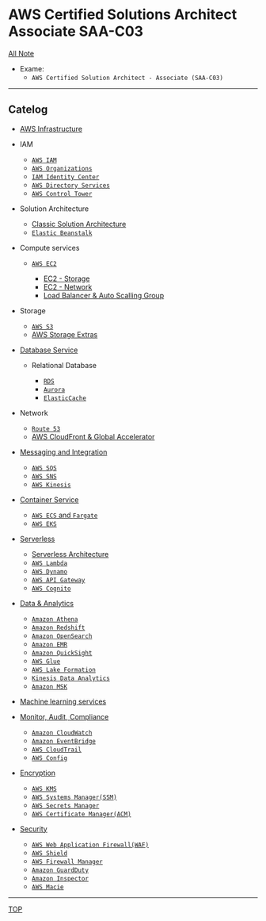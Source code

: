# AWS Certified Solutions Architect Associate SAA-C03

[All Note](../../index.md)

- Exame:
  - `AWS Certified Solution Architect - Associate (SAA-C03)`

---

## Catelog

- [AWS Infrastructure](./infrastructure/infrastructure.md)

- IAM

  - [`AWS IAM`](./iam/iam.md)
  - [`AWS Organizations`](./iam/advanced_identity.md)
  - [`IAM Identity Center`](./iam/identity_center.md)
  - [`AWS Directory Services`](./iam/directory_services.md)
  - [`AWS Control Tower`](./iam/control_tower.md)

- Solution Architecture

  - [Classic Solution Architecture](./solution_architecture/classic_solution_architecture.md)
  - [`Elastic Beanstalk`](./solution_architecture/beanstalk.md)

- Compute services

  - [`AWS EC2`](./ec2/ec2.md)

    - [EC2 - Storage](./ec2/ec2_storage.md)
    - [EC2 - Network](./ec2/ec2_network.md)
    - [Load Balancer & Auto Scalling Group](./ec2/availability_scalability.md)

- Storage

  - [`AWS S3`](./s3/s3.md)
  - [AWS Storage Extras](./storage/extras.md)

- [Database Service](./db_service/db_service.md)

  - Relational Database

    - [`RDS`](./rds/rds.md)
    - [`Aurora`](./rds_aurora/aurora.md)
    - [`ElasticCache`](./elasticcache/elasticcache.md)

- Network

  - [`Route 53`](./route53/route53.md)
  - [AWS CloudFront & Global Accelerator](./cloudfront/cloudfront.md)

- [Messaging and Integration](./decouple/messaging.md)

  - [`AWS SQS`](./decouple/sqs.md)
  - [`AWS SNS`](./decouple/sns.md)
  - [`AWS Kinesis`](./decouple/kinesis.md)

- [Container Service](./container/container.md)

  - [`AWS ECS` and `Fargate`](./container/ecs.md)
  - [`AWS EKS`](./container/eks.md)

- [Serverless](./serverless/serverless.md)

  - [Serverless Architecture](./serverless/architecture.md)
  - [`AWS Lambda`](./lambda/lambda.md)
  - [`AWS Dynamo`](./dynamo/dynamo.md)
  - [`AWS API Gateway`](./gateway/gateway.md)
  - [`AWS Cognito`](./cognito/cognito.md)

- [Data & Analytics](./data_analytics/data_analytics.md)

  - [`Amazon Athena`](./athena/athena.md)
  - [`Amazon Redshift`](./redshift/redshift.md)
  - [`Amazon OpenSearch`](./opensearch/opensearch.md)
  - [`Amazon EMR`](./emr/emr.md)
  - [`Amazon QuickSight`](./quicksight/quicksight.md)
  - [`AWS Glue`](./glue/glue.md)
  - [`AWS Lake Formation`](./lake_formation/lake_formation.md)
  - [`Kinesis Data Analytics`](./kinesis_analytics/kinesis_analytics.md)
  - [`Amazon MSK`](./msk/msk.md)

- [Machine learning services](./ml/ml.md)

- [Monitor, Audit, Compliance](./monitor_audit_compliance/monitor_audit_compliance.md)

  - [`Amazon CloudWatch`](./monitor_audit_compliance/cloudwatch.md)
  - [`Amazon EventBridge`](./monitor_audit_compliance/eventbridge.md)
  - [`AWS CloudTrail`](./monitor_audit_compliance/cloudtrail.md)
  - [`AWS Config`](./monitor_audit_compliance/config.md)

- [Encryption](./encryption/encryption.md)
  - [`AWS KMS`](./encryption/kms.md)
  - [`AWS Systems Manager(SSM)`](./encryption/systems_manager.md)
  - [`AWS Secrets Manager`](./encryption/secret_manager.md)
  - [`AWS Certificate Manager(ACM)`](./encryption/acm.md)

- [Security](./security/security.md)
  - [`AWS Web Application Firewall(WAF)`](./security/waf.md)
  - [`AWS Shield`](./security/shield.md)
  - [`AWS Firewall Manager`](./security/firewall_manager.md)
  - [`Amazon GuardDuty`](./security/guardDuty.md)
  - [`Amazon Inspector`](./security/inspector.md)
  - [`AWS Macie`](./security/macie.md)

---

[TOP](#aws-certified-solutions-architect-associate-saa-c03)
